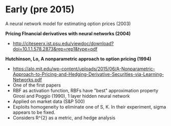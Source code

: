 

# Early (pre 2015)

A neural network model for estimating option prices (2003)

**Pricing FInancial derivatives with neural networks (2004)**
+ http://citeseerx.ist.psu.edu/viewdoc/download?doi=10.1.1.578.2873&rep=rep1&type=pdf

**Hutchinson, Lo, A nonparametric approach to option pricing (1994)**

+ https://alo.mit.edu/wp-content/uploads/2015/06/A-Nonparametric-Approach-to-Pricing-and-Hedging-Derivative-Securities-via-Learning-Networks.pdf
+ One of the first papers
+ RBF as activation function, RBFs have "best" approximation property Girosi and Poggio (1990), 1 layer hidden neural network
+ Applied on market data (S&P 500)
+ Exploits homogeneity to eliminate one of S, K. In their experiment, sigma appears to be fixed.
+ Considers R^{2} as a metric, and hedge analysis

